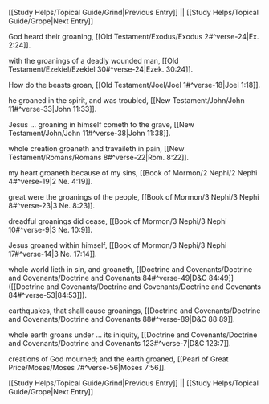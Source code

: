 [[Study Helps/Topical Guide/Grind|Previous Entry]]  ||  [[Study Helps/Topical Guide/Grope|Next Entry]]

 God heard their groaning, [[Old Testament/Exodus/Exodus 2#^verse-24|Ex. 2:24]].

 with the groanings of a deadly wounded man, [[Old Testament/Ezekiel/Ezekiel 30#^verse-24|Ezek. 30:24]].

 How do the beasts groan, [[Old Testament/Joel/Joel 1#^verse-18|Joel 1:18]].

 he groaned in the spirit, and was troubled, [[New Testament/John/John 11#^verse-33|John 11:33]].

 Jesus ... groaning in himself cometh to the grave, [[New Testament/John/John 11#^verse-38|John 11:38]].

 whole creation groaneth and travaileth in pain, [[New Testament/Romans/Romans 8#^verse-22|Rom. 8:22]].

 my heart groaneth because of my sins, [[Book of Mormon/2 Nephi/2 Nephi 4#^verse-19|2 Ne. 4:19]].

 great were the groanings of the people, [[Book of Mormon/3 Nephi/3 Nephi 8#^verse-23|3 Ne. 8:23]].

 dreadful groanings did cease, [[Book of Mormon/3 Nephi/3 Nephi 10#^verse-9|3 Ne. 10:9]].

 Jesus groaned within himself, [[Book of Mormon/3 Nephi/3 Nephi 17#^verse-14|3 Ne. 17:14]].

 whole world lieth in sin, and groaneth, [[Doctrine and Covenants/Doctrine and Covenants/Doctrine and Covenants 84#^verse-49|D&C 84:49]] ([[Doctrine and Covenants/Doctrine and Covenants/Doctrine and Covenants 84#^verse-53|84:53]]).

 earthquakes, that shall cause groanings, [[Doctrine and Covenants/Doctrine and Covenants/Doctrine and Covenants 88#^verse-89|D&C 88:89]].

 whole earth groans under ... its iniquity, [[Doctrine and Covenants/Doctrine and Covenants/Doctrine and Covenants 123#^verse-7|D&C 123:7]].

 creations of God mourned; and the earth groaned, [[Pearl of Great Price/Moses/Moses 7#^verse-56|Moses 7:56]].

[[Study Helps/Topical Guide/Grind|Previous Entry]]  ||  [[Study Helps/Topical Guide/Grope|Next Entry]]